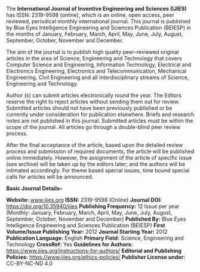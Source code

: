 The **International Journal of Inventive Engineering and Sciences (IJIES)** has ISSN: 2319-9598 (online), which is an online, open access, peer reviewed, periodical monthly international journal. This journal is published by Blue Eyes Intelligence Engineering and Sciences Publication (BEIESP) in the months of January, February, March, April, May, June, July, August, September, October, November and December.

The aim of the journal is to publish high quality peer–reviewed original articles in the area of Science, Engineering and Technology that covers Computer Science and Engineering, Information Technology, Electrical and Electronics Engineering, Electronics and Telecommunication, Mechanical Engineering, Civil Engineering and all interdisciplinary streams of Science, Engineering and Technology. 

Author (s) can submit articles electronically round the year. The Editors reserve the right to reject articles without sending them out for review. Submitted articles should not have been previously published or be currently under consideration for publication elsewhere. Briefs and research notes are not published in this journal. Submitted articles must be within the scope of the journal. All articles go through a double-blind peer review process. 

After the final acceptance of the article, based upon the detailed review process and submission of required documents, the article will be published online immediately. However, the assignment of the article of specific issue (see archive) will be taken up by the editors later; and the authors will be intimated accordingly. For theme based special issues, time bound special calls for articles will be announced. 


**Basic Journal Details–**

**Website:** www.ijies.org
**ISSN:** 2319-9598 (Online)
**Journal DOI:** https://doi.org/10.35940/ijies
**Publishing Frequency:** 12 Issue per year (Monthly: January, February, March, April, May, June, July, August, September, October, November and December)
**Published By:** Blue Eyes Intelligence Engineering and Sciences Publication (BEIESP)
**First Volume/Issue Publishing Year:** 2012
**Journal Starting Year:** 2012
**Publication Language:** English
**Primary Field:** Science, Engineering and Technology
**CrossRef:** Yes
**Guidelines for Authors:** https://www.ijies.org/instructions-for-authors/
**Editorial and Publishing Policies:** https://www.ijies.org/ethics-policies/
**Publisher License under:** CC-BY-NC-ND 4.0
